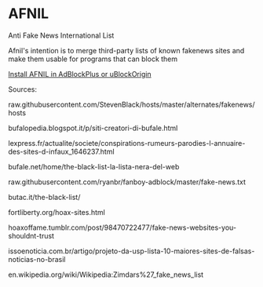 # AFNIL
Anti Fake News International List

Afnil's intention is to merge third-party lists of known fakenews sites and make them usable for programs that can block them

[Install AFNIL in AdBlockPlus or uBlockOrigin](https://afnil-antifakenewsinternationallist.github.io)

Sources:

raw.githubusercontent.com/StevenBlack/hosts/master/alternates/fakenews/hosts

bufalopedia.blogspot.it/p/siti-creatori-di-bufale.html

lexpress.fr/actualite/societe/conspirations-rumeurs-parodies-l-annuaire-des-sites-d-infaux_1646237.html

bufale.net/home/the-black-list-la-lista-nera-del-web

raw.githubusercontent.com/ryanbr/fanboy-adblock/master/fake-news.txt

butac.it/the-black-list/

fortliberty.org/hoax-sites.html

hoaxoffame.tumblr.com/post/98470722477/fake-news-websites-you-shouldnt-trust

issoenoticia.com.br/artigo/projeto-da-usp-lista-10-maiores-sites-de-falsas-noticias-no-brasil

en.wikipedia.org/wiki/Wikipedia:Zimdars%27_fake_news_list
